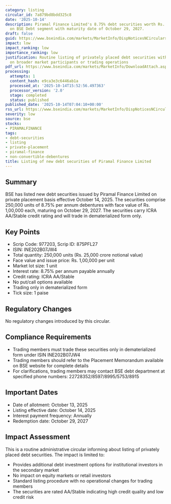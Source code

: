 ```yaml
---
category: listing
circular_id: 7a879bd8bdd325c8
date: '2025-10-14'
description: Piramal Finance Limited's 8.75% debt securities worth Rs. 250 crore listed
  on BSE Debt segment with maturity date of October 29, 2027.
draft: false
guid: https://www.bseindia.com/markets/MarketInfo/DispNoticesNCirculars.aspx?Noticeid={6E78D2E5-5340-42E7-83E0-0689DFF06B9C}&noticeno=20251014-4&dt=10/14/2025&icount=4&totcount=59&flag=0
impact: low
impact_ranking: low
importance_ranking: low
justification: Routine listing of privately placed debt securities with no impact
  on broader market participants or trading operations
pdf_url: https://www.bseindia.com/markets/MarketInfo/DownloadAttach.aspx?id=20251014-4&attachedId=
processing:
  attempts: 1
  content_hash: e9ca3e3c6446ab1a
  processed_at: '2025-10-14T15:52:56.497363'
  processor_version: '2.0'
  stage: completed
  status: published
published_date: '2025-10-14T07:04:10+00:00'
rss_url: https://www.bseindia.com/markets/MarketInfo/DispNoticesNCirculars.aspx?Noticeid={6E78D2E5-5340-42E7-83E0-0689DFF06B9C}&noticeno=20251014-4&dt=10/14/2025&icount=4&totcount=59&flag=0
severity: low
source: bse
stocks:
- PIRAMALFINANCE
tags:
- debt-securities
- listing
- private-placement
- piramal-finance
- non-convertible-debentures
title: Listing of new debt securities of Piramal Finance Limited
---
```


## Summary

BSE has listed new debt securities issued by Piramal Finance Limited on private placement basis effective October 14, 2025. The securities comprise 250,000 units of 8.75% per annum debentures with face value of Rs. 1,00,000 each, maturing on October 29, 2027. The securities carry ICRA AA/Stable credit rating and will trade in dematerialized form only.

## Key Points

- Scrip Code: 977203, Scrip ID: 875PFL27
- ISIN: INE202B07JW4
- Total quantity: 250,000 units (Rs. 25,000 crore notional value)
- Face value and issue price: Rs. 1,00,000 per unit
- Market lot size: 1 unit
- Interest rate: 8.75% per annum payable annually
- Credit rating: ICRA AA/Stable
- No put/call options available
- Trading only in dematerialized form
- Tick size: 1 paise

## Regulatory Changes

No regulatory changes introduced by this circular.

## Compliance Requirements

- Trading members must trade these securities only in dematerialized form under ISIN INE202B07JW4
- Trading members should refer to the Placement Memorandum available on BSE website for complete details
- For clarifications, trading members may contact BSE debt department at specified phone numbers: 22728352/8597/8995/5753/8915

## Important Dates

- Date of allotment: October 13, 2025
- Listing effective date: October 14, 2025
- Interest payment frequency: Annually
- Redemption date: October 29, 2027

## Impact Assessment

This is a routine administrative circular informing about listing of privately placed debt securities. The impact is limited to:

- Provides additional debt investment options for institutional investors in the secondary market
- No impact on equity markets or retail investors
- Standard listing procedure with no operational changes for trading members
- The securities are rated AA/Stable indicating high credit quality and low credit risk